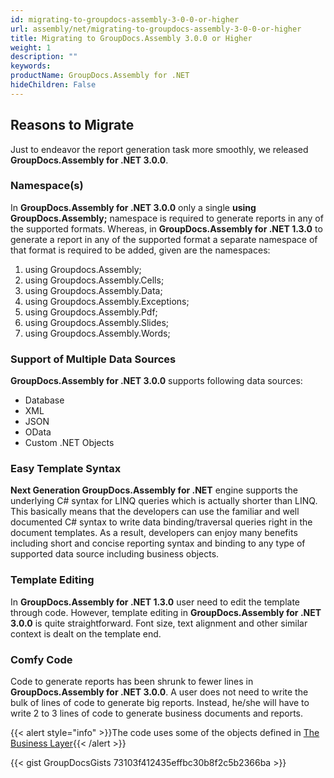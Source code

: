 ```yaml
---
id: migrating-to-groupdocs-assembly-3-0-0-or-higher
url: assembly/net/migrating-to-groupdocs-assembly-3-0-0-or-higher
title: Migrating to GroupDocs.Assembly 3.0.0 or Higher
weight: 1
description: ""
keywords: 
productName: GroupDocs.Assembly for .NET
hideChildren: False
---
```

## Reasons to Migrate

Just to endeavor the report generation task more smoothly, we released **GroupDocs.Assembly for .NET 3.0.0**.

### Namespace(s)

In **GroupDocs.Assembly for .NET 3.0.0** only a single **using GroupDocs.Assembly;** namespace is required to generate reports in any of the supported formats. Whereas, in **GroupDocs.Assembly for .NET 1.3.0** to generate a report in any of the supported format a separate namespace of that format is required to be added, given are the namespaces:

1.  using Groupdocs.Assembly;
2.  using Groupdocs.Assembly.Cells;
3.  using Groupdocs.Assembly.Data;
4.  using Groupdocs.Assembly.Exceptions;
5.  using Groupdocs.Assembly.Pdf;
6.  using Groupdocs.Assembly.Slides;
7.  using Groupdocs.Assembly.Words;

### Support of Multiple Data Sources

**GroupDocs.Assembly for .NET 3.0.0** supports following data sources:

*   Database
*   XML
*   JSON
*   OData
*   Custom .NET Objects

### Easy Template Syntax

**Next Generation GroupDocs.Assembly for .NET** engine supports the underlying C# syntax for LINQ queries which is actually shorter than LINQ. This basically means that the developers can use the familiar and well documented C# syntax to write data binding/traversal queries right in the document templates. As a result, developers can enjoy many benefits including short and concise reporting syntax and binding to any type of supported data source including business objects.

### Template Editing

In **GroupDocs.Assembly for .NET 1.3.0** user need to edit the template through code. However, template editing in **GroupDocs.Assembly for .NET 3.0.0** is quite straightforward. Font size, text alignment and other similar context is dealt on the template end.

### Comfy Code

Code to generate reports has been shrunk to fewer lines in **GroupDocs.Assembly for .NET 3.0.0**. A user does not need to write the bulk of lines of code to generate big reports. Instead, he/she will have to write 2 to 3 lines of code to generate business documents and reports.

{{< alert style="info" >}}The code uses some of the objects defined in [The Business Layer](https://docs.groupdocs.com/assembly/net/the-business-layer/){{< /alert >}}

{{< gist GroupDocsGists 73103f412435effbc30b8f2c5b2366ba >}}